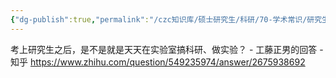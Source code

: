 ```yaml
---
{"dg-publish":true,"permalink":"/czc知识库/硕士研究生/科研/70-学术常识/研究生怎么读/","dgPassFrontmatter":true,"created":"2024-08-09T17:44:53.834+08:00","updated":"2024-12-08T12:30:44.623+08:00"}
---
```



考上研究生之后，是不是就是天天在实验室搞科研、做实验？ - 工藤正男的回答 - 知乎
https://www.zhihu.com/question/549235974/answer/2675938692


